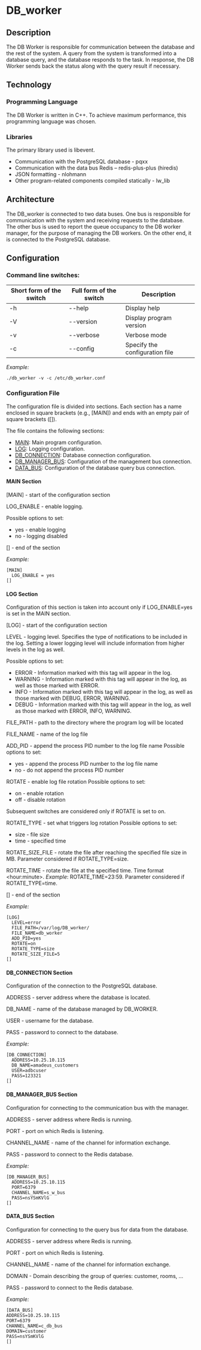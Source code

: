 # DB_worker

## Description
The DB Worker is responsible for communication between the database and the rest of the system.
A query from the system is transformed into a database query, and the database responds to the task. 
In response, the DB Worker sends back the status along with the query result if necessary.

## Technology

### Programming Language

The DB Worker is written in C++. To achieve maximum performance, this programming language was chosen.

### Libraries

The primary library used is libevent.

* Communication with the PostgreSQL database - pqxx
* Communication with the data bus Redis – redis-plus-plus (hiredis)
* JSON formatting - nlohmann
* Other program-related components compiled statically - lw_lib

## Architecture

The DB_worker is connected to two data buses. 
One bus is responsible for communication with the system and receiving requests to the database. 
The other bus is used to report the queue occupancy to the DB worker manager, for the purpose of managing the DB workers.
On the other end, it is connected to the PostgreSQL database.

## Configuration

### Command line switches:
| Short form of the switch | Full form of the switch | Description |
| ------------------------ | ----------------------- | ----------- |
| -h                       | --help                  | Display help |
| -V                       | --version               | Display program version |
| -v                       | --verbose               | Verbose mode |
| -c                       | --config                | Specify the configuration file |

_Example:_
```
./db_worker -v -c /etc/db_worker.conf
```
### Configuration File

The configuration file is divided into sections. 
Each section has a name enclosed in square brackets (e.g., [MAIN]) and ends with an empty pair of square brackets ([]).

The file contains the following sections:
- [MAIN](#main-section): Main program configuration.
- [LOG](#log-section): Logging configuration.
- [DB_CONNECTION](#db_connection-section): Database connection configuration. 
- [DB_MANAGER_BUS](#db_manager_bus-section): Configuration of the management bus connection.
- [DATA_BUS](#data_bus-section): Configuration of the database query bus connection.

#### MAIN Section
[MAIN] - start of the configuration section

LOG_ENABLE - enable logging.

Possible options to set:
  * yes - enable logging
  * no - logging disabled

[] - end of the section

_Example:_
```
[MAIN]
  LOG_ENABLE = yes
[]
```

#### LOG Section
Configuration of this section is taken into account only if LOG_ENABLE=yes is set in the MAIN section.

 [LOG] - start of the configuration section
 
 LEVEL - logging level. Specifies the type of notifications to be included in the log. Setting a lower logging level will include information from higher levels in the log as well.
 
Possible options to set:
   * ERROR - Information marked with this tag will appear in the log.
   * WARNING - Information marked with this tag will appear in the log, as well as those marked with ERROR.
   * INFO - Information marked with this tag will appear in the log, as well as those marked with DEBUG, ERROR, WARNING.
   * DEBUG - Information marked with this tag will appear in the log, as well as those marked with ERROR, INFO, WARNING.

FILE_PATH - path to the directory where the program log will be located

FILE_NAME - name of the log file

ADD_PID - append the process PID number to the log file name
Possible options to set:
   * yes - append the process PID number to the log file name
   * no - do not append the process PID number

ROTATE - enable log file rotation
Possible options to set:
   * on - enable rotation
   * off - disable rotation

Subsequent switches are considered only if ROTATE is set to on.

ROTATE_TYPE - set what triggers log rotation
Possible options to set:
   * size - file size
   * time - specified time
     
ROTATE_SIZE_FILE - rotate the file after reaching the specified file size in MB. Parameter considered if ROTATE_TYPE=size.

ROTATE_TIME - rotate the file at the specified time. Time format \<hour:minute\>. _Example_: ROTATE_TIME=23:59. Parameter considered if ROTATE_TYPE=time.

[] - end of the section

_Example:_
```
[LOG]
  LEVEL=error
  FILE_PATH=/var/log/DB_worker/
  FILE_NAME=db_worker
  ADD_PID=yes
  ROTATE=on
  ROTATE_TYPE=size
  ROTATE_SIZE_FILE=5
[]
```

#### DB_CONNECTION Section

Configuration of the connection to the PostgreSQL database.

ADDRESS - server address where the database is located.

DB_NAME - name of the database managed by DB_WORKER.

USER - username for the database.

PASS - password to connect to the database.


_Example:_
```
[DB_CONNECTION]
  ADDRESS=10.25.10.115
  DB_NAME=amadeus_customers
  USER=adbcuser
  PASS=123321
[]
```
#### DB_MANAGER_BUS Section

Configuration for connecting to the communication bus with the manager.

ADDRESS - server address where Redis is running.

PORT - port on which Redis is listening.

CHANNEL_NAME - name of the channel for information exchange.

PASS - password to connect to the Redis database.

_Example:_
```
[DB_MANAGER_BUS]
  ADDRESS=10.25.10.115
  PORT=6379
  CHANNEL_NAME=s_w_bus
  PASS=nsYSmKVlG
[]
```

#### DATA_BUS Section

Configuration for connecting to the query bus for data from the database.

ADDRESS - server address where Redis is running.

PORT - port on which Redis is listening.

CHANNEL_NAME - name of the channel for information exchange.

DOMAIN - Domain describing the group of queries: customer, rooms, ...

PASS - password to connect to the Redis database.

_Example:_
```
[DATA_BUS]
ADDRESS=10.25.10.115
PORT=6379
CHANNEL_NAME=c_db_bus
DOMAIN=customer
PASS=nsYSmKVlG
[]
```
